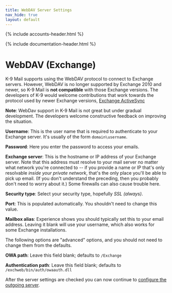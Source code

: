 ```yaml
---
title: WebDAV Server Settings 
nav_hide: true 
layout: default
---
```


{% include accounts-header.html %}

{% include documentation-header.html %}

# WebDAV (Exchange)

K-9 Mail supports using the WebDAV protocol to connect to Exchange servers. 
However, WebDAV is no longer supported by Exchange 2010 and newer, so K-9 Mail 
is **not compatible** with those Exchange versions. The developers of K-9 would welcome contributions 
that work towards the protocol used by newer Exchange versions, [Exchange ActiveSync](https://en.wikipedia.org/wiki/Exchange_ActiveSync)

**Note**: WebDav support in K-9 Mail is not great but under gradual development. The developers welcome constructive feedback on improving the situation.

**Username**: This is the user name that is required to authenticate to your Exchange server. It's usually of the form `domain\username`.

**Password**: Here you enter the password to access your emails.

**Exchange server**: This is the hostname or IP address of your Exchange server. Note that this address must resolve to your mail server no matter what network you're connected to -- if you provide a name or IP that's only resolvable *inside your private network*, that's the only place you'll be able to pick up email. (If you don't understand the preceding, then you probably don't need to worry about it.) Some firewalls can also cause trouble here.

**Security type**: Select your security type, hopefully *SSL (always)*.

**Port**: This is populated automatically. You shouldn't need to change this value.

**Mailbox alias**: Experience shows you should typically set this to your email address. Leaving it blank will use your username, which also works for some Exchange installations.

The following options are "advanced" options, and you should not need to change them from the defaults.

**OWA path**: Leave this field blank; defaults to `/Exchange`

**Authentication path**: Leave this field blank; defaults to
`/exchweb/bin/auth/owaauth.dll`

After the server settings are checked you can now continue to [configure the outgoing server](/documentation/accounts/add.html#outgoing-server).
